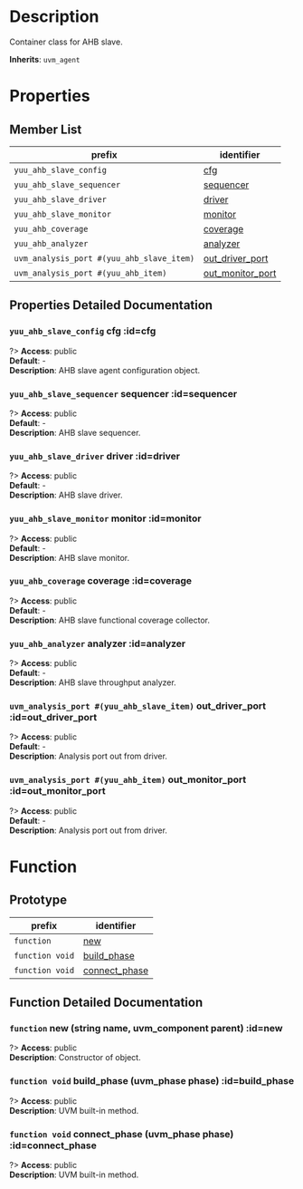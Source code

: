 # Description

Container class for AHB slave.  

**Inherits**: ``uvm_agent``

# Properties

## Member List

| prefix | identifier |
| - | - |
| `yuu_ahb_slave_config` | [cfg](#cfg) |
| `yuu_ahb_slave_sequencer` | [sequencer](#sequencer) |
| `yuu_ahb_slave_driver` | [driver](#driver) |
| `yuu_ahb_slave_monitor` | [monitor](#monitor) |
| `yuu_ahb_coverage` | [coverage](#coverage) |
| `yuu_ahb_analyzer` | [analyzer](#analyzer) |
| `uvm_analysis_port #(yuu_ahb_slave_item)` | [out_driver_port](#out_driver_port) |
| `uvm_analysis_port #(yuu_ahb_item)` | [out_monitor_port](#out_monitor_port) |

## Properties Detailed Documentation

### `yuu_ahb_slave_config` cfg :id=cfg

?> **Access**: public  
**Default**: -  
**Description**: AHB slave agent configuration object.  


### `yuu_ahb_slave_sequencer` sequencer :id=sequencer

?> **Access**: public  
**Default**: -  
**Description**: AHB slave sequencer.  


### `yuu_ahb_slave_driver` driver :id=driver

?> **Access**: public  
**Default**: -  
**Description**: AHB slave driver.  


### `yuu_ahb_slave_monitor` monitor :id=monitor

?> **Access**: public  
**Default**: -  
**Description**: AHB slave monitor.  


### `yuu_ahb_coverage` coverage :id=coverage

?> **Access**: public  
**Default**: -  
**Description**: AHB slave functional coverage collector.  


### `yuu_ahb_analyzer` analyzer :id=analyzer

?> **Access**: public  
**Default**: -  
**Description**: AHB slave throughput analyzer.  


### `uvm_analysis_port #(yuu_ahb_slave_item)` out_driver_port :id=out_driver_port

?> **Access**: public  
**Default**: -  
**Description**: Analysis port out from driver.  


### `uvm_analysis_port #(yuu_ahb_item)` out_monitor_port :id=out_monitor_port

?> **Access**: public  
**Default**: -  
**Description**: Analysis port out from driver.  


# Function

## Prototype

| prefix | identifier |
| - | - |
| `function` | [new](#new) |
| `function void` | [build_phase](#build_phase) |
| `function void` | [connect_phase](#connect_phase) |

## Function Detailed Documentation

### `function` new (string name, uvm_component parent) :id=new

?> **Access**: public  
**Description**: Constructor of object.  


### `function void` build_phase (uvm_phase phase) :id=build_phase

?> **Access**: public  
**Description**: UVM built-in method.  


### `function void` connect_phase (uvm_phase phase) :id=connect_phase

?> **Access**: public  
**Description**: UVM built-in method.  


